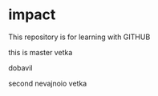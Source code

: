 # impact

This repository is for learning
with GITHUB

this is master vetka

dobavil

second nevajnoio vetka
